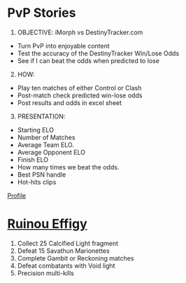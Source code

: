 # PvP Stories
1. OBJECTIVE: iMorph vs DestinyTracker.com
- Turn PvP into enjoyable content
- Test the accuracy of the DestinyTracker Win/Lose Odds
- See if I can beat the odds when predicted to lose 
2. HOW:  
- Play ten matches of either Control or Clash
- Post-match check predicted win-lose odds
- Post results and odds in excel sheet
3. PRESENTATION: 
- Starting ELO
- Number of Matches
- Average Team ELO. 
- Average Opponent ELO
- Finish ELO
- How many times we beat the odds.
- Best PSN handle
- Hot-hits clips

[Profile](https://destinytracker.com/destiny-2/profile/psn/iMorph/overview)

# [Ruinou Effigy](https://www.eurogamer.net/articles/destiny-2-ruinous-effigy-quest-calcified-light-savathun-marionettes-7004)
1. Collect 25 Calcified Light fragment
2. Defeat 15 Savathun Marionettes
3. Complete Gambit or Reckoning matches
4. Defeat combatants with Void light
5. Precision multi-kills
